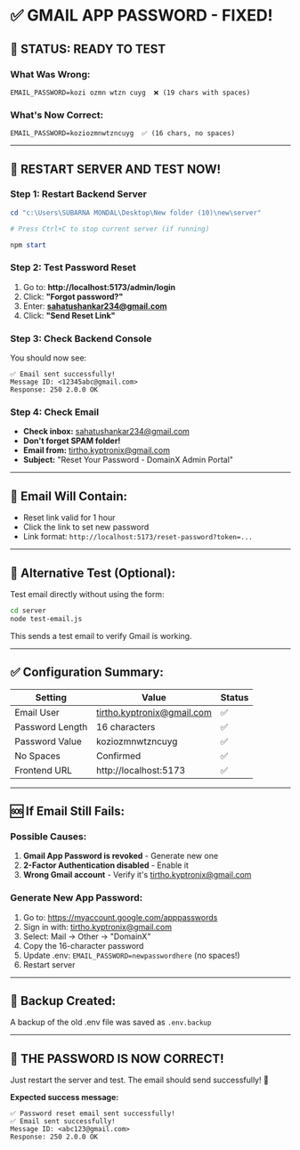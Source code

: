 # ✅ GMAIL APP PASSWORD - FIXED!

## 🎉 STATUS: READY TO TEST

### What Was Wrong:
```
EMAIL_PASSWORD=kozi ozmn wtzn cuyg  ❌ (19 chars with spaces)
```

### What's Now Correct:
```
EMAIL_PASSWORD=koziozmnwtzncuyg  ✅ (16 chars, no spaces)
```

---

## 🚀 RESTART SERVER AND TEST NOW!

### Step 1: Restart Backend Server
```powershell
cd "c:\Users\SUBARNA MONDAL\Desktop\New folder (10)\new\server"

# Press Ctrl+C to stop current server (if running)

npm start
```

### Step 2: Test Password Reset
1. Go to: **http://localhost:5173/admin/login**
2. Click: **"Forgot password?"**
3. Enter: **sahatushankar234@gmail.com**
4. Click: **"Send Reset Link"**

### Step 3: Check Backend Console
You should now see:
```
✅ Email sent successfully!
Message ID: <12345abc@gmail.com>
Response: 250 2.0.0 OK
```

### Step 4: Check Email
- **Check inbox:** sahatushankar234@gmail.com
- **Don't forget SPAM folder!**
- **Email from:** tirtho.kyptronix@gmail.com
- **Subject:** "Reset Your Password - DomainX Admin Portal"

---

## 📧 Email Will Contain:
- Reset link valid for 1 hour
- Click the link to set new password
- Link format: `http://localhost:5173/reset-password?token=...`

---

## 🧪 Alternative Test (Optional):

Test email directly without using the form:
```bash
cd server
node test-email.js
```

This sends a test email to verify Gmail is working.

---

## ✅ Configuration Summary:

| Setting | Value | Status |
|---------|-------|--------|
| Email User | tirtho.kyptronix@gmail.com | ✅ |
| Password Length | 16 characters | ✅ |
| Password Value | koziozmnwtzncuyg | ✅ |
| No Spaces | Confirmed | ✅ |
| Frontend URL | http://localhost:5173 | ✅ |

---

## 🆘 If Email Still Fails:

### Possible Causes:
1. **Gmail App Password is revoked** - Generate new one
2. **2-Factor Authentication disabled** - Enable it
3. **Wrong Gmail account** - Verify it's tirtho.kyptronix@gmail.com

### Generate New App Password:
1. Go to: https://myaccount.google.com/apppasswords
2. Sign in with: tirtho.kyptronix@gmail.com
3. Select: Mail → Other → "DomainX"
4. Copy the 16-character password
5. Update .env: `EMAIL_PASSWORD=newpasswordhere` (no spaces!)
6. Restart server

---

## 📝 Backup Created:
A backup of the old .env file was saved as `.env.backup`

---

## 🎯 THE PASSWORD IS NOW CORRECT!

Just restart the server and test. The email should send successfully! 🚀

**Expected success message:**
```
✅ Password reset email sent successfully!
✅ Email sent successfully!
Message ID: <abc123@gmail.com>
Response: 250 2.0.0 OK
```
